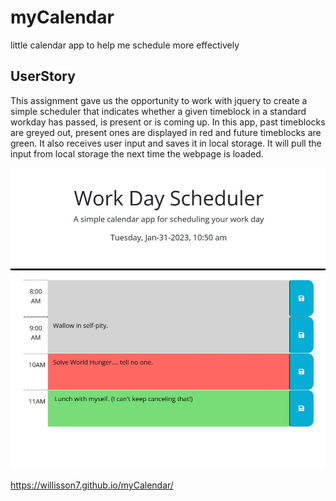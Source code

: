# myCalendar
little  calendar app to help me schedule more effectively

## UserStory
This assignment gave us the opportunity to work with jquery to create a simple scheduler that indicates whether a given timeblock in a standard workday has passed, is present or is coming up. In this app, past timeblocks are greyed out, present ones are displayed in red and future timeblocks are green. 
It also receives user input and saves it in local storage. It will pull the input from local storage the next time the webpage is loaded.

![Alt text](Assets/images/ColoredScreenShot.jpg)

https://willisson7.github.io/myCalendar/